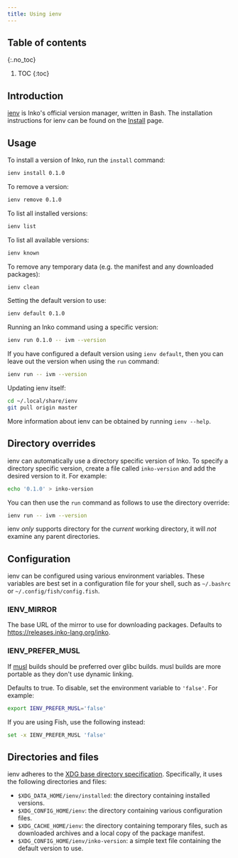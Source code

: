 ```yaml
---
title: Using ienv
---
```


## Table of contents
{:.no_toc}

1. TOC
{:toc}

## Introduction

[ienv](https://gitlab.com/inko-lang/ienv) is Inko's official version manager,
written in Bash. The installation instructions for ienv can be found on the
[Install](/install) page.

## Usage

To install a version of Inko, run the `install` command:

```bash
ienv install 0.1.0
```

To remove a version:

```bash
ienv remove 0.1.0
```

To list all installed versions:

```bash
ienv list
```

To list all available versions:

```bash
ienv known
```

To remove any temporary data (e.g. the manifest and any downloaded packages):

```bash
ienv clean
```

Setting the default version to use:

```bash
ienv default 0.1.0
```

Running an Inko command using a specific version:

```bash
ienv run 0.1.0 -- ivm --version
```

If you have configured a default version using `ienv default`, then you can
leave out the version when using the `run` command:

```bash
ienv run -- ivm --version
```

Updating ienv itself:

```bash
cd ~/.local/share/ienv
git pull origin master
```

More information about ienv can be obtained by running `ienv --help`.

## Directory overrides

ienv can automatically use a directory specific version of Inko. To specify a
directory specific version, create a file called `inko-version` and add the
desired version to it. For example:

```bash
echo '0.1.0' > inko-version
```

You can then use the `run` command as follows to use the directory override:

```bash
ienv run -- ivm --version
```

ienv _only_ supports directory for the _current_ working directory, it will
_not_ examine any parent directories.

## Configuration

ienv can be configured using various environment variables. These variables are
best set in a configuration file for your shell, such as `~/.bashrc` or
`~/.config/fish/config.fish`.

### IENV_MIRROR

The base URL of the mirror to use for downloading packages. Defaults to
<https://releases.inko-lang.org/inko>.

### IENV_PREFER_MUSL

If [musl](https://www.musl-libc.org/) builds should be preferred over glibc
builds. musl builds are more portable as they don't use dynamic linking.

Defaults to true. To disable, set the environment variable to `'false'`. For
example:

```bash
export IENV_PREFER_MUSL='false'
```

If you are using Fish, use the following instead:

```bash
set -x IENV_PREFER_MUSL 'false'
```

## Directories and files

ienv adheres to the [XDG base directory specification][xdg]. Specifically, it
uses the following directories and files:

* `$XDG_DATA_HOME/ienv/installed`: the directory containing installed versions.
* `$XDG_CONFIG_HOME/ienv`: the directory containing various configuration files.
* `$XDG_CACHE_HOME/ienv`: the directory containing temporary files, such as
  downloaded archives and a local copy of the package manifest.
* `$XDG_CONFIG_HOME/ienv/inko-version`: a simple text file containing the
  default version to use.

[xdg]: https://specifications.freedesktop.org/basedir-spec/basedir-spec-latest.html
